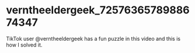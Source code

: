 # verntheeldergeek_7257636578988674347
TikTok user @verntheeldergeek has a fun puzzle in this video and this is how I solved it.

